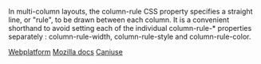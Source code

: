In multi-column layouts, the column-rule CSS property specifies a straight line, or "rule", to be drawn between each column. It is a convenient shorthand to avoid setting each of the individual column-rule-* properties separately : column-rule-width, column-rule-style and column-rule-color.

[Webplatform](docs.webplatform.org/wiki/css/properties/column-rule "Webplatform")
[Mozilla docs](https://developer.mozilla.org/en-US/docs/Web/CSS/column-rule "Mozilla")
[Caniuse](http://caniuse.com/#feat=multicolumn "Caniuse")